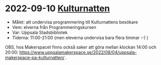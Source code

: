 # 2022-09-10 [Kulturnatten](20220910_kulturnatten.md) 

 * Målet: att undervisa programmering till Kulturnattens besökare
 * Vem: elverna från Programmeringskursen
 * Var: Uppsala Stadsbibliotek
 * Tiderna: 11:00-21:00 (men eleverna undervisa bara flera timmar :-) )

OBS, hos Makerspacet finns också saker att göra mellan klockan 14:00 och 20:00:
https://www.uppsalamakerspace.se/2022/08/04/uppsala-makerspace-pa-kulturnatten/ .
